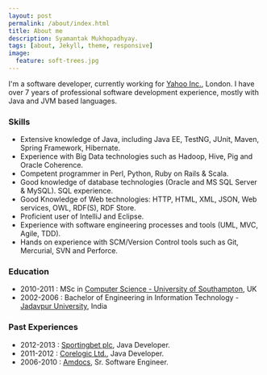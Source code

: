 ```yaml
---
layout: post
permalink: /about/index.html
title: About me
description: Syamantak Mukhopadhyay.
tags: [about, Jekyll, theme, responsive]
image:
  feature: soft-trees.jpg
---
```


I'm a software developer, currently working for [Yahoo Inc.](https://info.yahoo.com/), London. I have over 7 years of professional software development experience, mostly with Java and JVM based languages. 

### Skills
* Extensive knowledge of Java, including Java EE, TestNG, JUnit, Maven, Spring Framework, Hibernate.
* Experience with Big Data technologies such as Hadoop, Hive, Pig and Oracle Coherence.
* Competent programmer in Perl, Python, Ruby on Rails & Scala.
* Good knowledge of database technologies (Oracle and MS SQL Server & MySQL). SQL experience.
* Good Knowledge of Web technologies: HTTP, HTML, XML, JSON, Web services, OWL, RDF(S), RDF Store.
* Proficient user of IntelliJ and Eclipse.
* Experience with software engineering processes and tools (UML, MVC, Agile, TDD).
* Hands on experience with SCM/Version Control tools such as Git, Mercurial, SVN and Perforce.


### Education
* 2010-2011 : MSc in [Computer Science - University of Southampton](http://www.ecs.soton.ac.uk/), UK
* 2002-2006 : Bachelor of Engineering in Information Technology - [Jadavpur University](http://www.jaduniv.edu.in/), India

### Past Experiences
* 2012-2013 : [Sportingbet plc](http://www.sportingbet.com/), Java Developer.
* 2011-2012 : [Corelogic Ltd.](http://www.corelogic.co.uk/), Java Developer.
* 2006-2010 : [Amdocs](http://www.amdocs.com/Pages/HomePage.aspx), Sr. Software Engineer.

